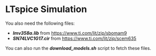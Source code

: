 # LTspice Simulation
You also need the following files:
* ***lmv358a.lib*** from https://www.ti.com/lit/zip/sbomam9
* ***SN74LVC1G17.cir*** from https://www.ti.com/lit/zip/scem635

You can also run the ***download_models.sh*** script to fetch these files.
